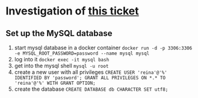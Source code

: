 # Investigation of [this ticket](https://newrelic.zendesk.com/agent/tickets/196417)


## Set up the MySQL database
1. start mysql database in a docker container `docker run -d -p 3306:3306 -e
MYSQL_ROOT_PASSWORD=password --name mysql mysql`
1. log into it `docker exec -it mysql bash`
1. get into the mysql shell `mysql -u root`
1. create a new user with all privileges `CREATE USER 'reina'@'%' IDENTIFIED BY
'password'; GRANT ALL PRIVILEGES ON *.* TO 'reina'@'%' WITH GRANT OPTION;`
1. create the database `CREATE DATABASE db CHARACTER SET utf8;`
